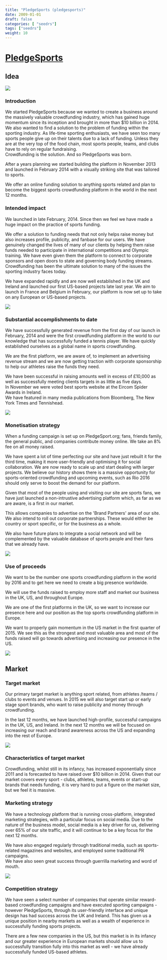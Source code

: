 ```yaml
---
title: "PledgeSports (pledgesports)"
date: 2009-01-01
draft: false
categories: [ "seedrs"]
tags: ["seedrs"]
weight: 10
---
```


# [PledgeSports](https://www.seedrs.com/pledgesports)

## Idea

![](/img/seedrs/uploads/startup/section_image/image/3050/6so2hybiohakvybttzskasb6mccdqz4/Backround_Image.jpg?w=600&fit=clip&s=8d63f30107a583f91406610c6d8b19e9)

### Introduction

We started PledgeSports because we wanted to create a business around the massively valuable crowdfunding industry, which has gained huge momentum since its inception and brought in more than $10 billion in 2014. We also wanted to find a solution to the problem of funding within the sporting industry. As life-time sporting enthusiasts, we have seen too many sports people give up on their talents due to a lack of funding. Unless they are at the very top of the food chain, most sports people, teams, and clubs have to rely on regular fundraising. <br>Crowdfunding is the solution. And so PledgeSports was born.

After a years planning we started building the platform in November 2013 and launched in February 2014 with a visually striking site that was tailored to sports.

We offer an online funding solution to anything sports related and plan to become the biggest sports crowdfunding platform in the world in the next 12 months.

### Intended impact

We launched in late February, 2014. Since then we feel we have made a huge impact on the practice of sports funding.

We offer a solution to funding needs that not only helps raise money but also increases profile, publicity, and fanbase for our users. We have genuinely changed the lives of many of our clients by helping them raise funds needed to participate in international competitions and Olympic training. We have even given them the platform to connect to corporate sponsors and open doors to state and governing body funding streams. Crowdfunding has been the ultimate solution to many of the issues the sporting industry faces today.

We have expanded rapidly and are now well established in the UK and Ireland and launched our first US-based projects late last year. We aim to launch in France and Belgium in February, our platform is now set up to take on any European or US-based projects.

![](/img/seedrs/uploads/startup/section_image/image/3052/qsv1k5p3m4vogh1wia989uyvymm1lij/USA.png?w=600&fit=clip&s=66079fa45d14addefda8d934c04034ea)

### Substantial accomplishments to date

We have successfully generated revenue from the first day of our launch in February, 2014 and were the first crowdfunding platform in the world to our knowledge that has successfully funded a tennis player. We have quickly established ourselves as a global name in sports crowdfunding.

We are the first platform, we are aware of, to implement an advertising revenue stream and we are now getting traction with corporate sponsorship to help our athletes raise the funds they need.

We have been successful in raising amounts well in excess of £10,000 as well as successfully meeting clients targets in as little as five days. <br>In November we were voted best sports website at the Eircom Spider Awards in Ireland. <br>We have featured in many media publications from Bloomberg, The New York Times and Tennishead.

![](/img/seedrs/uploads/startup/section_image/image/3058/nputtrmdqjfamcgdkagni891rlqpxeu/Screenshot_2015-01-26_15.29.58.png?w=600&fit=clip&s=e03ed2efa6b4e3309b360dd394578742)

### Monetisation strategy

When a funding campaign is set up on PledgeSport.org; fans, friends family, the general public, and companies contribute money online. We take an 8% fee on all money raised.

We have spent a lot of time perfecting our site and have just rebuilt it for the third time, making it more user-friendly and optimising it for social collaboration. We are now ready to scale up and start dealing with larger projects. We believe our history shows there is a massive opportunity for sports-oriented crowdfunding and upcoming events, such as Rio 2016 should only serve to boost the demand for our platform.

Given that most of the people using and visiting our site are sports fans, we have just launched a non-intrustive advertising platform which, as far as we are aware, is a first in our market.

This allows companies to advertise on the 'Brand Partners' area of our site. We also intend to roll out corporate partnerships. These would either be country or sport specific, or for the business as a whole.

We also have future plans to integrate a social network and will be complemented by the valuable database of sports people and their fans that we already have.

![](/img/seedrs/uploads/startup/section_image/image/3054/79lb0i6vcznhyjwaysdxab11gucbdt2/Screenshot_2015-01-26_15.26.50.png?w=600&fit=clip&s=164d64e8ec0ef029d122182332a75387)

### Use of proceeds

We want to be the number one sports crowdfunding platform in the world by 2016 and to get here we need to create a big presence worldwide.

We will use the funds raised to employ more staff and market our business in the UK, US, and throughout Europe.

We are one of the first platforms in the UK, so we want to increase our presence here and our position as the top sports crowdfunding platform in Europe.

We want to properly gain momentum in the US market in the first quarter of 2015. We see this as the strongest and most valuable area and most of the funds raised will go towards advertising and increasing our presence in the US.

![](/img/seedrs/uploads/startup/section_image/image/3055/ockplu878fvy6bi6ucin38c6813obc1/ThankYou.jpg?w=600&fit=clip&s=eae5f2fcf685758b71c34dd44f6d285e)

## Market

### Target market

Our primary target market is anything sport related, from athletes /teams / clubs to events and venues. In 2015 we will also target start up or early stage sport brands, who want to raise publicity and money through crowdfunding.

In the last 12 months, we have launched high-profile, successful campaigns in the UK, US, and Ireland. In the next 12 months we will be focused on increasing our reach and brand awareness across the US and expanding into the rest of Europe.

![](/img/seedrs/uploads/startup/section_image/image/3057/py5kw5te88efs4cztcwbrvdche026ua/Screenshot_2015-01-26_15.30.28.png?w=600&fit=clip&s=402cfc8b322b292981d39730d5440bae)

### Characteristics of target market

Crowdfunding, whilst still in its infancy, has increased exponentially since 2011 and is forecasted to have raised over $10 billion in 2014. Given that our market covers every sport - clubs, athletes, teams, events or start-up brands that needs funding, it is very hard to put a figure on the market size, but we feel it is massive.

### Marketing strategy

We have a technology platform that is running cross-platform, integrated marketing strategies, with a particular focus on social media. Due to the nature of the business model, social media is a key driver for us, delivering over 65% of our site traffic, and it will continue to be a key focus for the next 12 months.

We have also engaged regularly through traditional media, such as sports-related magazines and websites, and employed some traditional PR campaigns. <br>We have also seen great success through guerrilla marketing and word of mouth.

![](/img/seedrs/uploads/startup/section_image/image/3056/rybzopsizkqiuqhjtc87n8c8g1pz8uz/Screenshot_2015-01-26_15.24.03.png?w=600&fit=clip&s=7f23f31ebf7f35c549ff753e4ab1d3f5)

### Competition strategy

We have seen a select number of companies that operate similar reward-based crowdfunding campaigns and have executed sporting campaigns - however PledgeSports, through its user-friendly interface and unique design has had success across the UK and Ireland. This has given us a unique position in nearby markets as well as a wealth of experience in successfully funding sports projects.

There are a few new companies in the US, but this market is in its infancy and our greater experience in European markets should allow us to successfully transition fully into this market as well - we have already successfully funded US-based athletes.

